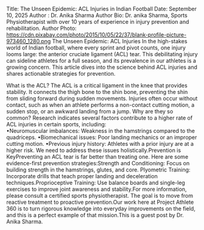Title: The Unseen Epidemic: ACL Injuries in Indian Football
Date: September 10, 2025 Author : Dr. Anika Sharma
Author Bio: Dr. anika Sharma, Sports Physiotherapist with over 10 years of experience in injury prevention and rehabilitation.
Author Photo: https://cdn.pixabay.com/photo/2015/10/05/22/37/blank-profile-picture-973460_1280.png
The Unseen Epidemic: ACL Injuries
In the high-stakes world of Indian football, where every sprint and pivot counts, one injury looms large: the anterior cruciate ligament (ACL) tear. This debilitating injury can sideline athletes for a full season, and its prevalence in our athletes is a growing concern. This article dives into the science behind ACL injuries and shares actionable strategies for prevention.

What is the ACL?
The ACL is a critical ligament in the knee that provides stability. It connects the thigh bone to the shin bone, preventing the shin from sliding forward during sudden movements. Injuries often occur without contact, such as when an athlete performs a non-contact cutting motion, a sudden stop, or an awkward landing from a jump.
Why are they so common?
Research indicates several factors contribute to a higher rate of ACL injuries in certain sports, including:<br>
•Neuromuscular imbalances: Weakness in the hamstrings compared to the quadriceps.
•Biomechanical issues: Poor landing mechanics or an improper cutting motion.
•Previous injury history: Athletes with a prior injury are at a higher risk.
We need to address these issues holistically.Prevention is KeyPreventing an ACL tear is far better than treating one. 
Here are some evidence-first prevention strategies:Strength and Conditioning: Focus on building strength in the hamstrings, glutes, and core.
Plyometric Training: Incorporate drills that teach proper landing and deceleration techniques.Proprioceptive Training: Use balance boards and single-leg exercises to improve joint awareness and stability.For more information, please consult a certified sports physiotherapist. 
The goal is to move from reactive treatment to proactive prevention.Our work here at Project Athlete 360 is to turn rigorous knowledge into everyday improvements on the field, and this is a perfect example of that mission.This is a guest post by Dr. Anika Sharma.
